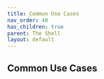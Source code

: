 ```yaml
---
title: Common Use Cases
nav_order: 40
has_children: true
parent: The Shell
layout: default
---
```


## Common Use Cases

